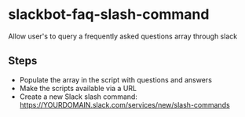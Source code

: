 # slackbot-faq-slash-command
Allow user's to query a frequently asked questions array through slack

## Steps
- Populate the array in the script with questions and answers
- Make the scripts available via a URL
- Create a new Slack slash command: https://YOURDOMAIN.slack.com/services/new/slash-commands
